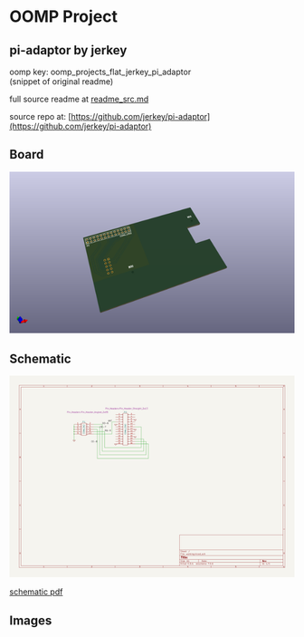 # OOMP Project  
## pi-adaptor  by jerkey  
  
oomp key: oomp_projects_flat_jerkey_pi_adaptor  
(snippet of original readme)  
  
  
  full source readme at [readme_src.md](readme_src.md)  
  
source repo at: [https://github.com/jerkey/pi-adaptor](https://github.com/jerkey/pi-adaptor)  
## Board  
  
[![working_3d.png](working_3d_600.png)](working_3d.png)  
## Schematic  
  
[![working_schematic.png](working_schematic_600.png)](working_schematic.png)  
  
[schematic pdf](working_schematic.pdf)  
## Images  
